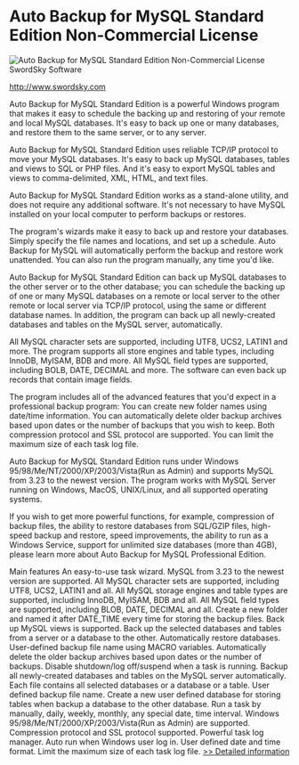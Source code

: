 # Auto Backup for MySQL Standard Edition Non-Commercial License
![Auto Backup for MySQL Standard Edition Non-Commercial License](https://mycommerce.akamaized.net/api/pimages/P300067646/BIG/300067646.JPG)
SwordSky Software

http://www.swordsky.com

Auto Backup for MySQL Standard Edition is a powerful Windows program that makes it easy to schedule the backing up and restoring of your remote and local MySQL databases. It's easy to back up one or many databases, and restore them to the same server, or to any server.

Auto Backup for MySQL Standard Edition uses reliable TCP/IP protocol to move your MySQL databases. It's easy to back up MySQL databases, tables and views to SQL or PHP files. And it's easy to export MySQL tables and views to comma-delimited, XML, HTML, and text files.

Auto Backup for MySQL Standard Edition works as a stand-alone utility, and does not require any additional software. It's not necessary to have MySQL installed on your local computer to perform backups or restores.

The program's wizards make it easy to back up and restore your databases. Simply specify the file names and locations, and set up a schedule. Auto Backup for MySQL will automatically perform the backup and restore work unattended. You can also run the program manually, any time you'd like.

Auto Backup for MySQL Standard Edition can back up MySQL databases to the other server or to the other database; you can schedule the backing up of one or many MySQL databases on a remote or local server to the other remote or local server via TCP/IP protocol, using the same or different database names. In addition, the program can back up all newly-created databases and tables on the MySQL server, automatically.

All MySQL character sets are supported, including UTF8, UCS2, LATIN1 and more. The program supports all store engines and table types, including InnoDB, MyISAM, BDB and more. All MySQL field types are supported, including BOLB, DATE, DECIMAL and more. The software can even back up records that contain image fields.

The program includes all of the advanced features that you'd expect in a professional backup program: You can create new folder names using date/time information. You can automatically delete older backup archives based upon dates or the number of backups that you wish to keep. Both compression protocol and SSL protocol are supported. You can limit the maximum size of each task log file.

Auto Backup for MySQL Standard Edition runs under Windows 95/98/Me/NT/2000/XP/2003/Vista(Run as Admin) and supports MySQL from 3.23 to the newest version. The program works with MySQL Server running on Windows, MacOS, UNIX/Linux, and all supported operating systems.

If you wish to get more powerful functions, for example, compression of backup files, the ability to restore databases from SQL/GZIP files, high-speed backup and restore, speed improvements, the ability to run as a Windows Service, support for unlimited size databases (more than 4GB), please learn more about Auto Backup for MySQL Professional Edition.

Main features
An easy-to-use task wizard.
MySQL from 3.23 to the newest version are supported.
All MySQL character sets are supported, including UTF8, UCS2, LATIN1 and all.
All MySQL storage engines and table types are supported, including InnoDB, MyISAM, BDB and all.
All MySQL field types are supported, including BLOB, DATE, DECIMAL and all.
Create a new folder and named it after DATE_TIME every time for storing the backup files.
Back up MySQL views is supported.
Back up the selected databases and tables from a server or a database to the other.
Automatically restore databases.
User-defined backup file name using MACRO variables.
Automatically delete the older backup archives based upon dates or the number of backups.
Disable shutdown/log off/suspend when a task is running.
Backup all newly-created databases and tables on the MySQL server automatically.
Each file contains all selected databases or a database or a table.
User defined backup file name.
Create a new user defined database for storing tables when backup a database to the other database.
Run a task by manually, daily, weekly, monthly, any special date, time interval.
Windows 95/98/Me/NT/2000/XP/2003/Vista(Run as Admin) are supported.
Compression protocol and SSL protocol supported.
Powerful task log manager.
Auto run when Windows user log in.
User defined date and time format.
Limit the maximum size of each task log file.
[>> Detailed information](https://secure.shareit.com/shareit/product.html?productid=300067646&affiliateid=200057808)